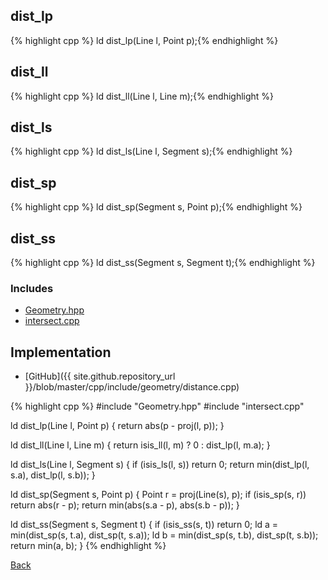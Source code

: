 ## dist_lp

{% highlight cpp %}
ld dist_lp(Line l, Point p);{% endhighlight %}

## dist_ll

{% highlight cpp %}
ld dist_ll(Line l, Line m);{% endhighlight %}

## dist_ls

{% highlight cpp %}
ld dist_ls(Line l, Segment s);{% endhighlight %}

## dist_sp

{% highlight cpp %}
ld dist_sp(Segment s, Point p);{% endhighlight %}

## dist_ss

{% highlight cpp %}
ld dist_ss(Segment s, Segment t);{% endhighlight %}

### Includes

- [Geometry.hpp](Geometry)
- [intersect.cpp](intersect)

## Implementation

- [GitHub]({{ site.github.repository_url }}/blob/master/cpp/include/geometry/distance.cpp)

{% highlight cpp %}
#include "Geometry.hpp"
#include "intersect.cpp"

ld dist_lp(Line l, Point p) {
  return abs(p - proj(l, p));
}

ld dist_ll(Line l, Line m) {
  return isis_ll(l, m) ? 0 : dist_lp(l, m.a);
}

ld dist_ls(Line l, Segment s) {
  if (isis_ls(l, s)) return 0;
  return min(dist_lp(l, s.a), dist_lp(l, s.b));
}

ld dist_sp(Segment s, Point p) {
  Point r = proj(Line(s), p);
  if (isis_sp(s, r)) return abs(r - p);
  return min(abs(s.a - p), abs(s.b - p));
}

ld dist_ss(Segment s, Segment t) {
  if (isis_ss(s, t)) return 0;
  ld a = min(dist_sp(s, t.a), dist_sp(t, s.a));
  ld b = min(dist_sp(s, t.b), dist_sp(t, s.b));
  return min(a, b);
}
{% endhighlight %}

[Back](../..)
